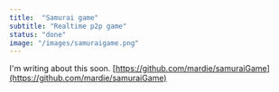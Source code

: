 ```yaml
---
title:  "Samurai game"
subtitle: "Realtime p2p game"
status: "done"
image: "/images/samuraigame.png"
---
```

I'm writing about this soon.
[https://github.com/mardie/samuraiGame](https://github.com/mardie/samuraiGame)